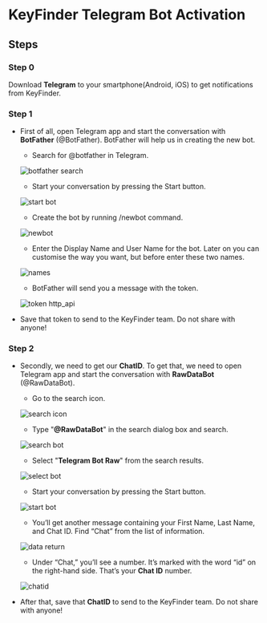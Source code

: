 # KeyFinder Telegram Bot Activation
## Steps
### Step 0
Download **Telegram** to your smartphone(Android, iOS) to get notifications from KeyFinder. 
### Step 1
* First of all, open Telegram app and start the conversation with **BotFather** (@BotFather). BotFather will help us in creating the new bot.
  - Search for @botfather in Telegram.

   ![botfather search](https://user-images.githubusercontent.com/72407947/146800108-96ffb18b-f71a-41fc-bb34-caa19a195267.png)

  - Start your conversation by pressing the Start button.
 
   ![start bot](https://ucarecdn.com/ca311d0a-e460-43b9-aaf6-9b97a549a9cf/)
    
   - Create the bot by running /newbot command.

   ![newbot](https://ucarecdn.com/93c96757-1522-4062-a141-3530a56f66f2/)
    
   - Enter the Display Name and User Name for the bot. Later on you can customise the way you want, but before enter these two names.
    
   ![names](https://ucarecdn.com/861b41ff-1e77-418f-b6dd-294bd3a6d047/)
    
   - BotFather will send you a message with the token.
   
   ![token http_api](https://ucarecdn.com/a6a0a74c-e40c-4c8b-9d4c-28c602f4af7c/)
   
* Save that token to send to the KeyFinder team. Do not share with anyone!

### Step 2
* Secondly, we need to get our **ChatID**. To get that, we need to open Telegram app and start the conversation with **RawDataBot** (@RawDataBot). 
  - Go to the search icon.

  ![search icon](https://i2.wp.com/www.alphr.com/wp-content/uploads/2021/04/2-28.jpg?w=720&ssl=1)
  
  - Type "**@RawDataBot**" in the search dialog box and search.

  ![search bot](https://i1.wp.com/www.alphr.com/wp-content/uploads/2021/04/3-30.jpg?w=720&ssl=1)
  
  - Select "**Telegram Bot Raw**" from the search results.
  
  ![select bot](https://i1.wp.com/www.alphr.com/wp-content/uploads/2021/04/3-31.jpg?w=720&ssl=1)
  
  - Start your conversation by pressing the Start button.

  ![start bot](https://i2.wp.com/www.alphr.com/wp-content/uploads/2021/04/4-28.jpg?w=720&ssl=1)
  
  - You’ll get another message containing your First Name, Last Name, and Chat ID. Find “Chat” from the list of information.

  ![data return](https://i1.wp.com/www.alphr.com/wp-content/uploads/2021/04/5-16.jpg?w=720&ssl=1)
  
  - Under “Chat,” you’ll see a number. It’s marked with the word “id” on the right-hand side. That’s your **Chat ID** number.
  
  ![chatid](https://i1.wp.com/www.alphr.com/wp-content/uploads/2021/04/6-15.jpg?w=720&ssl=1)
  
* After that, save that **ChatID** to send to the KeyFinder team. Do not share with anyone!
